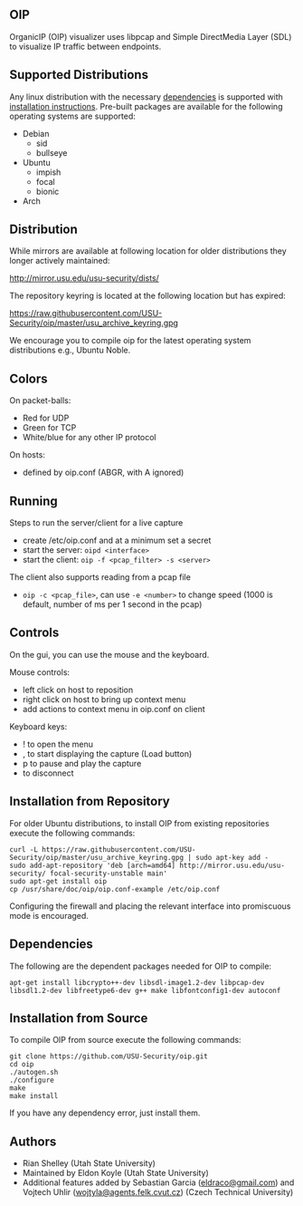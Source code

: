 OIP
---

OrganicIP (OIP) visualizer uses libpcap and Simple DirectMedia Layer (SDL) to visualize IP traffic between endpoints.

Supported Distributions
-----------------------

Any linux distribution with the necessary [dependencies](#dependencies) is supported with [installation instructions](#installation-from-source). Pre-built packages are available for the following operating systems are supported: 

- Debian
   - sid
   - bullseye
- Ubuntu 
   - impish
   - focal
   - bionic
- Arch

Distribution
------------

While mirrors are available at following location for older distributions they longer actively maintained:

http://mirror.usu.edu/usu-security/dists/

The repository keyring is located at the following location but has expired:

https://raw.githubusercontent.com/USU-Security/oip/master/usu_archive_keyring.gpg

We encourage you to compile oip for the latest operating system distributions e.g., Ubuntu Noble. 

Colors
------

On packet-balls:
 - Red for UDP
 - Green for TCP
 - White/blue for any other IP protocol

On hosts:
 - defined by oip.conf (ABGR, with A ignored)

Running
-------

Steps to run the server/client for a live capture

 - create /etc/oip.conf and at a minimum set a secret
 - start the server: `oipd <interface>`
 - start the client: `oip -f <pcap_filter> -s <server>`

The client also supports reading from a pcap file

 - `oip -c <pcap_file>`, can use `-e <number>` to change speed (1000 is default, number of ms per 1 second in the pcap)

Controls
--------

On the gui, you can use the mouse and the keyboard.

Mouse controls:

 - left click on host to reposition
 - right click on host to bring up context menu
 - add actions to context menu in oip.conf on client

Keyboard keys:

 - ! to open the menu
 - , to start displaying the capture (Load button)
 - p to pause and play the capture
 - <ESC> to disconnect

Installation from Repository
----------------------------

For older Ubuntu distributions, to install OIP from existing repositories execute the following commands:

```
curl -L https://raw.githubusercontent.com/USU-Security/oip/master/usu_archive_keyring.gpg | sudo apt-key add -
sudo add-apt-repository 'deb [arch=amd64] http://mirror.usu.edu/usu-security/ focal-security-unstable main'
sudo apt-get install oip
cp /usr/share/doc/oip/oip.conf-example /etc/oip.conf
```

Configuring the firewall and placing the relevant interface into promiscuous mode is encouraged.

Dependencies
------------

The following are the dependent packages needed for OIP to compile: 

 ```
 apt-get install libcrypto++-dev libsdl-image1.2-dev libpcap-dev libsdl1.2-dev libfreetype6-dev g++ make libfontconfig1-dev autoconf
 ```

Installation from Source
------------------------

To compile OIP from source execute the following commands:
```
git clone https://github.com/USU-Security/oip.git
cd oip
./autogen.sh
./configure
make
make install
```

If you have any dependency error, just install them.

Authors
-------

- Rian Shelley (Utah State University)
- Maintained by Eldon Koyle (Utah State University)
- Additional features added by Sebastian Garcia (eldraco@gmail.com) and Vojtech Uhlir (wojtyla@agents.felk.cvut.cz) (Czech Technical University)
